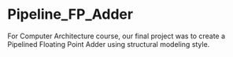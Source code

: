 # Pipeline_FP_Adder
For Computer Architecture course, our final project was to create a Pipelined Floating Point Adder using structural modeling style.

